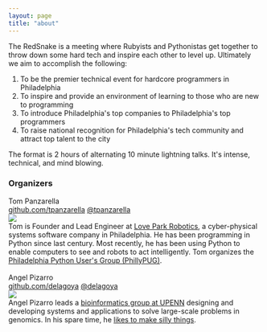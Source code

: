 ```yaml
---
layout: page
title: "about"
---
```


The RedSnake is a meeting where Rubyists and Pythonistas get together to throw down some hard tech and inspire each other to level up. Ultimately we aim to accomplish the following:

1. To be the premier technical event for hardcore programmers in Philadelphia
1. To inspire and provide an environment of learning to those who are new to programming
1. To introduce Philadelphia's top companies to Philadelphia's top programmers
1. To raise national recognition for Philadelphia's tech community and attract top talent to the city


The format is 2 hours of alternating 10 minute lightning talks. It's intense, technical, and mind blowing.

<h3> Organizers </h3>

<div class="person">
  <div class="name">
    Tom Panzarella
  </div>
  <div class='links'>
    <a href="https://github.com/tpanzarella" target="blank">github.com/tpanzarella</a>
    <a href="http://twitter.com/tpanzarella" target="blank">@tpanzarella</a>
  </div>
  <div class='pic'>
    <img class="organizer" src="{{root_url}}/images/content/tom_300x300.jpg" />
  </div>
  <div class="bio">Tom is Founder and Lead Engineer at <a href="http://loveparkrobotics.com/" target="blank" alt="loveparkrobotics.com">Love Park Robotics</a>, a cyber-physical systems software company in Philadelphia.  He has been programming in Python since last century. Most recently, he has been using Python to enable computers to see and robots to act intelligently. Tom organizes the <a href="http://phillypug.org" alt="Philadelphia Python User's Group">Philadelphia Python User's Group (PhillyPUG)</a>.
  </div>
</div>
<br class="spacer clear" />


<div class="person">
  <div class="name">
    Angel Pizarro
  </div>
  <div class='links'>
    <a href="https://github.com/delagoya" target="blank">github.com/delagoya</a>
    <a href="http://twitter.com/delagoya" target="blank">@delagoya</a>
  </div>
  <div class='pic'>
    <img class="organizer" src="{{root_url}}/images/content/angel_300x300.jpg" />
  </div>
  <div class="bio">
    Angel Pizarro leads a <a href="http://bioinf.itmat.upenn.edu/home.html" alt="ITMAT Bioinformatics Facility">bioinformatics group at UPENN</a> designing and developing systems and applications to solve large-scale problems in genomics. In his spare time, he <a href="http://critterkins.com" target="blank">likes to make silly things</a>.
  </div>
</div>
<br class="spacer clear" />


</div>
